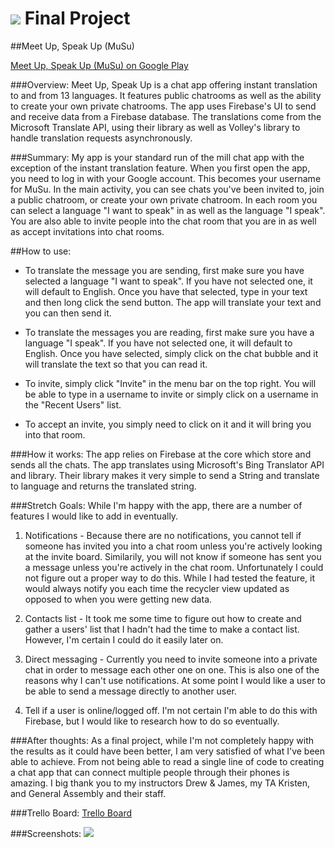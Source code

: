 # ![](https://ga-dash.s3.amazonaws.com/production/assets/logo-9f88ae6c9c3871690e33280fcf557f33.png) Final Project

##Meet Up, Speak Up (MuSu)

<a href="https://play.google.com/apps/testing/com.showme.android.finalproject">Meet Up, Speak Up (MuSu) on Google Play</a>

###Overview:
Meet Up, Speak Up is a chat app offering instant translation to and from 13 languages. It features public chatrooms as well as the ability to create your own private chatrooms. The app uses Firebase's UI to send and receive data from a Firebase database. The translations come from the Microsoft Translate API, using their library as well as Volley's library to handle translation requests asynchronously.

###Summary:
My app is your standard run of the mill chat app with the exception of the instant translation feature.  When you first open the app, you need to log in with your Google account.  This becomes your username for MuSu.  In the main activity, you can see chats you've been invited to, join a public chatroom, or create your own private chatroom.  In each room you can select a language "I want to speak" in as well as the language "I speak".  You are also able to invite people into the chat room that you are in as well as accept invitations into chat rooms.

##How to use:
- To translate the message you are sending, first make sure you have selected a language "I want to speak".  If you have not selected one, it will default to English.  Once you have that selected, type in your text and then long click the send button.  The app will translate your text and you can then send it.

- To translate the messages you are reading, first make sure you have a language "I speak".  If you have not selected one, it will default to English.  Once you have selected, simply click on the chat bubble and it will translate the text so that you can read it.

- To invite, simply click "Invite" in the menu bar on the top right.  You will be able to type in a username to invite or simply click on a username in the "Recent Users" list.

- To accept an invite, you simply need to click on it and it will bring you into that room.

###How it works:
The app relies on Firebase at the core which store and sends all the chats.  The app translates using Microsoft's Bing Translator API and library.  Their library makes it very simple to send a String and translate to language and returns the translated string.

###Stretch Goals:
While I'm happy with the app, there are a number of features I would like to add in eventually.

1) Notifications - Because there are no notifications, you cannot tell if someone has invited you into a chat room unless you're actively looking at the invite board.  Similarily, you will not know if someone has sent you a message unless you're actively in the chat room.  Unfortunately I could not figure out a proper way to do this.  While I had tested the feature, it would always notify you each time the recycler view updated as opposed to when you were getting new data.

2) Contacts list - It took me some time to figure out how to create and gather a users' list that I hadn't had the time to make a contact list.  However, I'm certain I could do it easily later on.

3) Direct messaging - Currently you need to invite someone into a private chat in order to message each other one on one.  This is also one of the reasons why I can't use notifications.  At some point I would like a user to be able to send a message directly to another user.

4) Tell if a user is online/logged off.  I'm not certain I'm able to do this with Firebase, but I would like to research how to do so eventually.

###After thoughts:
As a final project, while I'm not completely happy with the results as it could have been better, I am very satisfied of what I've been able to achieve.  From not being able to read a single line of code to creating a chat app that can connect multiple people through their phones is amazing.  I big thank you to my instructors Drew & James, my TA Kristen, and General Assembly and their staff.

###Trello Board:
<a href="https://trello.com/b/uRETpF6L/project4">Trello Board</a>

###Screenshots:
![](https://github.com/chris-shum/chris-shum.github.io/blob/master/img/portfolio/musu.jpg)
